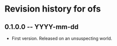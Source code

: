 # Revision history for ofs

## 0.1.0.0  -- YYYY-mm-dd

* First version. Released on an unsuspecting world.
